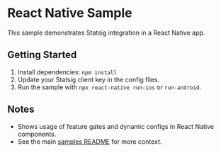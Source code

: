 # React Native Sample

This sample demonstrates Statsig integration in a React Native app.

## Getting Started

1. Install dependencies: `npm install`
2. Update your Statsig client key in the config files.
3. Run the sample with `npx react-native run-ios` or `run-android`.

## Notes

- Shows usage of feature gates and dynamic configs in React Native components.
- See the main [samples README](../README.md) for more context.
